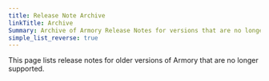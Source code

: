 ```yaml
---
title: Release Note Archive
linkTitle: Archive
Summary: Archive of Armory Release Notes for versions that are no longer supported.
simple_list_reverse: true
---
```


This page lists release notes for older versions of Armory that are no longer supported.

<!-- Hugo/docsy auto generates a list of the child pages here. The front matter configures it to go from newest to oldest --!>
